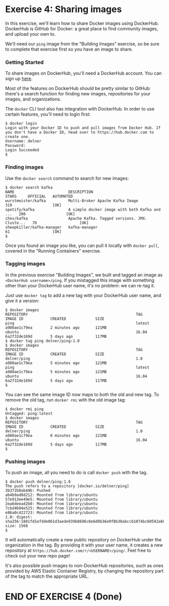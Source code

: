 # Exercise 4: Sharing images

In this exercise, we'll learn how to share Docker images using DockerHub. DockerHub is GitHub for Docker: a great place to find community images, and upload your own to.

We'll need our `ping` image from the "Building Images" exercise, so be sure to complete that exercise first so you have an image to share.

### Getting Started

To share images on DockerHub, you'll need a DockerHub account. You can sign up [here](https://hub.docker.com/).

Most of the features on DockerHub should be pretty similar to GitHub: there's a search function for finding new images, repositories for your images, and organizations.

The `docker` CLI tool also has integration with DockerHub. In order to use certain features, you'll need to login first:

```
$ docker login
Login with your Docker ID to push and pull images from Docker Hub. If you don't have a Docker ID, head over to https://hub.docker.com to create one.
Username: delner
Password: 
Login Succeeded
$
```
### Finding images

Use the `docker search` command to search for new images:

```
$ docker search kafka
NAME                        DESCRIPTION                                     STARS     OFFICIAL   AUTOMATED
wurstmeister/kafka          Multi-Broker Apache Kafka Image                 319                  [OK]
spotify/kafka               A simple docker image with both Kafka and ...   200                  [OK]
ches/kafka                  Apache Kafka. Tagged versions. JMX. Cluste...   70                   [OK]
sheepkiller/kafka-manager   kafka-manager                                   61                   [OK]
$
```

Once you found an image you like, you can pull it locally with `docker pull`, covered in the "Running Containers" exercise.

### Tagging images

In the previous exercise "Building Images", we built and tagged an image as `<DockerHub username>/ping`. If you mistagged this image with something other than your DockerHub user name, it's no problem: we can re-tag it.

Just use `docker tag` to add a new tag with your DockerHub user name, and give it a version:

```
$ docker images
REPOSITORY                                                TAG                 IMAGE ID            CREATED             SIZE
ping                                                      latest              a980ae1c79ea        2 minutes ago       121MB
ubuntu                                                    16.04               6a2f32de169d        5 days ago          117MB
$ docker tag ping delner/ping:1.0
$ docker images
REPOSITORY                                                TAG                 IMAGE ID            CREATED             SIZE
delner/ping                                               1.0                 a980ae1c79ea        5 minutes ago       121MB
ping                                                      latest              a980ae1c79ea        5 minutes ago       121MB
ubuntu                                                    16.04               6a2f32de169d        5 days ago          117MB
$ 
```

You can see the same image ID now maps to both the old and new tag. To remove the old tag, run `docker rmi` with the old image tag:

```
$ docker rmi ping
Untagged: ping:latest
$ docker images
REPOSITORY                                                TAG                 IMAGE ID            CREATED             SIZE
delner/ping                                               1.0                 a980ae1c79ea        6 minutes ago       121MB
ubuntu                                                    16.04               6a2f32de169d        5 days ago          117MB
$ 
```

### Pushing images

To push an image, all you need to do is call `docker push` with the tag.

```
$ docker push delner/ping:1.0
The push refers to a repository [docker.io/delner/ping]
3b372b8ab44b: Pushed 
ab4b9ad8d212: Mounted from library/ubuntu 
57e913ee49e5: Mounted from library/ubuntu 
2ea6deead2b0: Mounted from library/ubuntu 
7cbd4b94e525: Mounted from library/ubuntu 
e86a0c422723: Mounted from library/ubuntu 
1.0: digest: sha256:1881fd1efdde061d3aede939b8696c0e6d0b36e9f8b38abccb1074bc60592a60 size: 1568
$
```

It will automatically create a new public repository on DockerHub under the organization in the tag. By providing it with your user name, it creates a new repository at `https://hub.docker.com/r/<USERNAME>/ping/`. Feel free to check out your new repo page!

It's also possible push images to non-DockerHub repositories, such as ones provided by AWS Elastic Container Registry, by changing the repository part of the tag to match the appropriate URL.

# END OF EXERCISE 4 (Done)